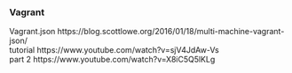 <h3>Vagrant</h1>
<p>
  Vagrant.json  https://blog.scottlowe.org/2016/01/18/multi-machine-vagrant-json/<br>
  tutorial https://www.youtube.com/watch?v=sjV4JdAw-Vs<br>
  part 2 https://www.youtube.com/watch?v=X8iC5Q5lKLg<br>
</p>
